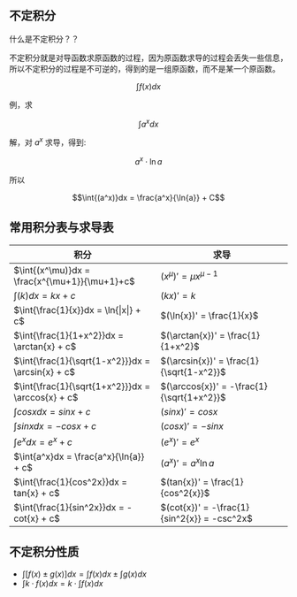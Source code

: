 ## 不定积分

什么是不定积分？？

不定积分就是对导函数求原函数的过程，因为原函数求导的过程会丢失一些信息，所以不定积分的过程是不可逆的，得到的是一组原函数，而不是某一个原函数。

$$\int{f(x)}dx$$

例，求

$$\int{a^x}dx$$

解，对 $a^x$ 求导，得到:

$$a^x \cdot \ln{a}$$

所以

$$\int{(a^x)}dx = \frac{a^x}{\ln{a}} + C$$

## 常用积分表与求导表

| 积分                                              | 求导                                        |
| ------------------------------------------------- | ------------------------------------------- |
| $\int{(x^\mu)}dx = \frac{x^{\mu+1}}{\mu+1}+c$     | $(x^\mu)' = \mu x^{\mu-1}$                  |
| $\int{(k)}dx = kx + c$                            | $(kx)' = k$                                 |
| $\int{\frac{1}{x}}dx = \ln{\|x\|} + c$            | $(\ln{x})' = \frac{1}{x}$                   |
| $\int{\frac{1}{1+x^2}}dx = \arctan{x} + c$        | $(\arctan{x})' = \frac{1}{1+x^2}$           |
| $\int{\frac{1}{\sqrt{1-x^2}}}dx = \arcsin{x} + c$ | $(\arcsin{x})' = \frac{1}{\sqrt{1-x^2}}$    |
| $\int{\frac{1}{\sqrt{1+x^2}}}dx = \arccos{x} + c$ | $(\arccos{x})' = -\frac{1}{\sqrt{1+x^2}}$   |
| $\int{cos{x}}dx = sin{x} + c$                     | $(sin{x})' = cos{x}$                        |
| $\int{sin{x}}dx = -cos{x} + c$                    | $(cos{x})' = -sin{x}$                       |
| $\int{e^x}dx = e^x + c$                           | $(e^x)' = e^x$                              |
| $\int{a^x}dx = \frac{a^x}{\ln{a}} + c$            | $(a^x)' = a^x \ln{a}$                       |
| $\int{\frac{1}{cos^2x}}dx = tan{x} + c$           | $(tan{x})' = \frac{1}{cos^2{x}}$            |
| $\int{\frac{1}{sin^2x}}dx = -cot{x} + c$          | $(cot{x})' = -\frac{1}{sin^2{x}} = -csc^2x$ |

## 不定积分性质

- $\int[f(x) \pm g(x)]dx = \int{f(x)}dx \pm \int{g(x)}dx$
- $\int{k \cdot f(x)}dx = k \cdot \int{f(x)}dx$

